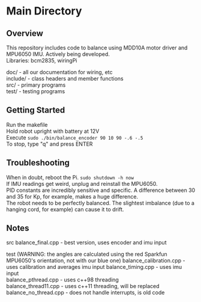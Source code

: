 # Main Directory   
  
## Overview    
This repository includes code to balance using MDD10A motor driver and MPU6050 IMU. Actively being developed.      
Libraries: bcm2835, wiringPi    
  
doc/ - all our documentation for wiring, etc    
include/ - class headers and member functions    
src/ - primary programs    
test/ - testing programs    
  
  
## Getting Started    
Run the makefile  
Hold robot upright with battery at 12V  
Execute `sudo ./bin/balance_encoder 90 10 90 -.6 -.5`  
To stop, type "q" and press ENTER  
  
## Troubleshooting  
When in doubt, reboot the Pi. `sudo shutdown -h now`  
If IMU readings get weird, unplug and reinstall the MPU6050.  
PID constants are incredibly sensitive and specific. A difference between 30 and 35 for Kp, for example, makes a huge difference.  
The robot needs to be perfectly balanced. The slightest imbalance (due to a hanging cord, for example) can cause it to drift.  
  
  
## Notes     
src
balance_final.cpp - best version, uses encoder and imu input
  
test (WARNING: the angles are calculated using the red Sparkfun MPU6050's orientation, not with our blue one)
balance_calibration.cpp - uses calibration and averages imu input
balance_timing.cpp - uses imu input    
balance_pthread.cpp - uses c++98 threading    
balance_thread11.cpp - uses c++11 threading, will be replaced    
balance_no_thread.cpp - does not handle interrupts, is old code     
